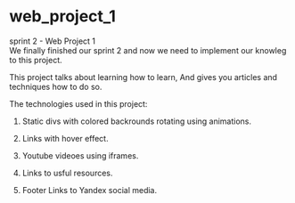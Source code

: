 # web_project_1
sprint 2 - Web Project 1  
We finally finished our sprint 2 and now we need to implement our knowleg to this project. 

This project talks about learning how to learn, And gives you articles and techniques how to do so.  

The technologies used in this project:

1. Static divs with colored backrounds rotating using animations.  

2. Links with hover effect.

3. Youtube videoes using iframes.

4. Links to usful resources.

5. Footer Links to Yandex social media.
